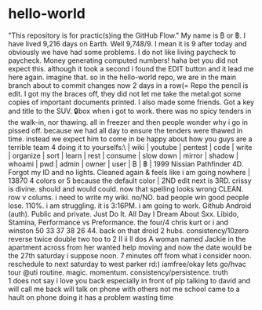 # hello-world
"This repository is for practic(s)ing the GitHub Flow." 
My name is ₿ or ฿. I have lived 9,216 days on Earth.
Well 9,748/9. I mean it is 9 after today and obviously we have had some problems. I do not like living paycheck to paycheck. Money generating computed numbers!
haha bet you did not expect this. although it took a second i found the EDIT button and it lead me here again. imagine that. so in the hello-world repo, we are in the main branch about to commit changes now 2 days in a row(=
Repo the pencil is edit. I got my the braces off, they did not let me take the metal\:got some copies of important documents printed. I also made some friends. Got a key and title to the SUV. 🔒box
when i got to work. there was no spicy tenders in the walk-in, nor thawing. all in freezer and then people wonder why i go in pissed off. because we had all day to ensure the tenders were thawed in time. instead we expect him to come in be happy about how you guys are a terrible team 4 doing it to yourselfs:\ | wiki | youtube | pentest | code | write | organize | sort | learn | rest | consume | slow down | mirror | shadow | whoami | pwd | admin | owner | user | ₿ | ฿ | 1999 Nissian Pathfinder 4D. Forgot my ID and no lights. Cleaned again & feels like i am going nowhere | 13870 4 colors or 5 because the default color | 2ND edit next is 3RD. crissy is divine. should and would could. now that spelling looks wrong CLEAN. row v colums. i need to write my wiki. no/NO. bad people win good people lose. 110%. i am struggling. it is 3:16PM. i am going to work. Github Android (auth). Public and private. Just Do It. All Day I Dream About Sxx. Libido, Stamina, Performance vs Preformance. the four/4 chris kurt or i and winston 50 33 37 38 26 44. back on that droid 2 hubs. consistency/10zero reverse twice double two too to 2 II ii ll dos
A woman named Jackie in the apartment across from her wanted help moving and now the date would be the 27th saturday i suppose noon. 7 minutes off from what i consider noon. reschedule to next saturday to west parker rd:)
iamfree/okay lets go/hvac tour @uti
routine. magic. momentum. consistency/persistence. truth  
1
does not say i love you back especially in front of plp
talking to david and will call me back
will talk on phone with others not me
school came to a hault
on phone doing it
has a problem wasting time